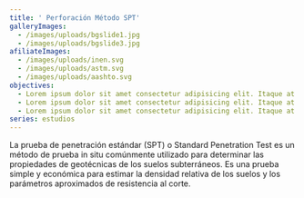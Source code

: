```yaml
---
title: ' Perforación Método SPT'
galleryImages:
  - /images/uploads/bgslide1.jpg
  - /images/uploads/bgslide3.jpg
afiliateImages:
  - /images/uploads/inen.svg
  - /images/uploads/astm.svg
  - /images/uploads/aashto.svg
objectives:
  - Lorem ipsum dolor sit amet consectetur adipisicing elit. Itaque at
  - Lorem ipsum dolor sit amet consectetur adipisicing elit. Itaque at
  - Lorem ipsum dolor sit amet consectetur adipisicing elit. Itaque at
series: estudios
---
```

La prueba de penetración estándar (SPT) o Standard Penetration Test es un método de prueba in situ comúnmente utilizado para determinar las propiedades de geotécnicas de los suelos subterráneos. Es una prueba simple y económica para estimar la densidad relativa de los suelos y los parámetros aproximados de resistencia al corte.
